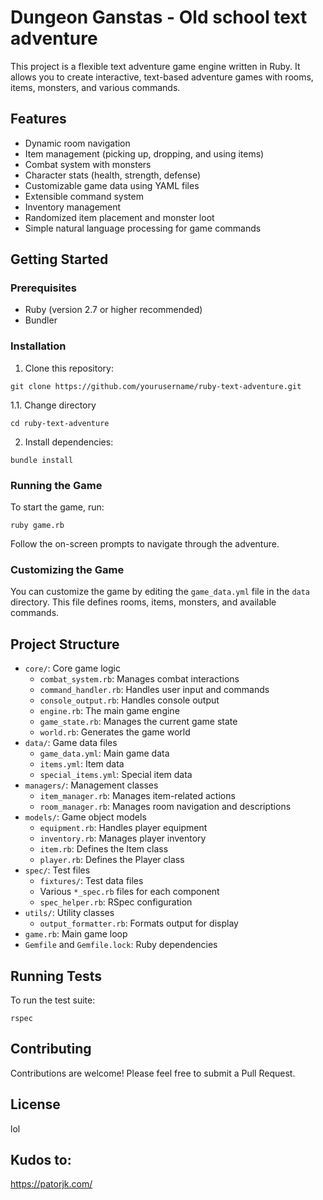 # Dungeon Ganstas - Old school text adventure

This project is a flexible text adventure game engine written in Ruby. It allows you to create interactive, text-based adventure games with rooms, items, monsters, and various commands.

## Features

- Dynamic room navigation
- Item management (picking up, dropping, and using items)
- Combat system with monsters
- Character stats (health, strength, defense)
- Customizable game data using YAML files
- Extensible command system
- Inventory management
- Randomized item placement and monster loot
- Simple natural language processing for game commands

## Getting Started

### Prerequisites

- Ruby (version 2.7 or higher recommended)
- Bundler

### Installation

1. Clone this repository:

```
git clone https://github.com/yourusername/ruby-text-adventure.git
```

1.1. Change directory
```
cd ruby-text-adventure
```

2. Install dependencies:

```
bundle install
```

### Running the Game

To start the game, run:

```
ruby game.rb
```

Follow the on-screen prompts to navigate through the adventure.

### Customizing the Game

You can customize the game by editing the `game_data.yml` file in the `data` directory. This file defines rooms, items, monsters, and available commands.

## Project Structure

- `core/`: Core game logic
  - `combat_system.rb`: Manages combat interactions
  - `command_handler.rb`: Handles user input and commands
  - `console_output.rb`: Handles console output
  - `engine.rb`: The main game engine
  - `game_state.rb`: Manages the current game state
  - `world.rb`: Generates the game world
- `data/`: Game data files
  - `game_data.yml`: Main game data
  - `items.yml`: Item data
  - `special_items.yml`: Special item data
- `managers/`: Management classes
  - `item_manager.rb`: Manages item-related actions
  - `room_manager.rb`: Manages room navigation and descriptions
- `models/`: Game object models
  - `equipment.rb`: Handles player equipment
  - `inventory.rb`: Manages player inventory
  - `item.rb`: Defines the Item class
  - `player.rb`: Defines the Player class
- `spec/`: Test files
  - `fixtures/`: Test data files
  - Various `*_spec.rb` files for each component
  - `spec_helper.rb`: RSpec configuration
- `utils/`: Utility classes
  - `output_formatter.rb`: Formats output for display
- `game.rb`: Main game loop
- `Gemfile` and `Gemfile.lock`: Ruby dependencies

## Running Tests

To run the test suite:

```
rspec
```

## Contributing

Contributions are welcome! Please feel free to submit a Pull Request.

## License

lol

## Kudos to:

https://patorjk.com/
